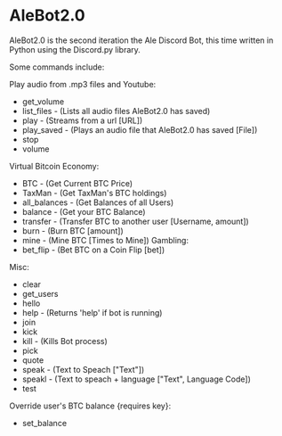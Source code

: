 # AleBot2.0
AleBot2.0 is the second iteration the Ale Discord Bot, this time written in Python using the Discord.py library.

Some commands include:

Play audio from .mp3 files and Youtube:
  - get_volume        
  - list_files        - (Lists all audio files AleBot2.0 has saved)
  - play              - (Streams from a url [URL])
  - play_saved        - (Plays an audio file that AleBot2.0 has saved [File])
  - stop              
  - volume            

Virtual Bitcoin Economy:
  - BTC               - (Get Current BTC Price)
  - TaxMan            - (Get TaxMan's BTC holdings)
  - all_balances      - (Get Balances of all Users)
  - balance           - (Get your BTC Balance)
  - transfer          - (Transfer BTC to another user [Username, amount])
  - burn              - (Burn BTC [amount])
  - mine              - (Mine BTC [Times to Mine])
  Gambling:
  - bet_flip          - (Bet BTC on a Coin Flip [bet])

Misc:
  - clear             
  - get_users         
  - hello             
  - help              - (Returns 'help' if bot is running)
  - join              
  - kick              
  - kill              - (Kills Bot process)
  - pick              
  - quote               
  - speak             - (Text to Speach ["Text"])
  - speakl            - (Text to speach + language ["Text", Language Code])
  - test              
  
  Override user's BTC balance {requires key}:
  - set_balance     
